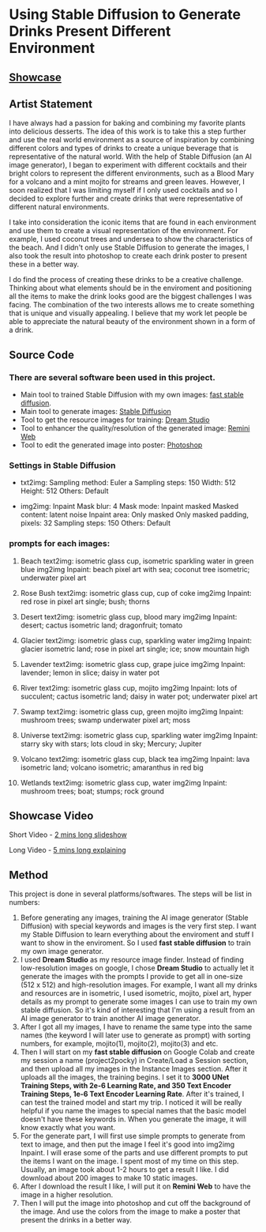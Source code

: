 # Using Stable Diffusion to Generate Drinks Present Different Environment 

## [**Showcase**](https://docs.google.com/presentation/d/1RyEMGBlgKjBeWpbcvahz4dvL1GpABhuKjBkpx5CVoA4/edit?usp=sharing)

## Artist Statement
I have always had a passion for baking and combining my favorite plants into delicious desserts. The idea of this work is to take this a step further and use the real world environment as a source of inspiration by combining different colors and types of drinks to create a unique beverage that is representative of the natural world. With the help of Stable Diffusion (an AI image generator), I began to experiment with different cocktails and their bright colors to represent the different environments, such as a Blood Mary for a volcano and a mint mojito for streams and green leaves. However, I soon realized that I was limiting myself if I only used cocktails and so I decided to explore further and create drinks that were representative of different natural environments.

I take into consideration the iconic items that are found in each environment and use them to create a visual representation of the environment. For example, I used coconut trees and undersea to show the characteristics of the beach. And I didn't only use Stable Diffusion to generate the images, I also took the result into photoshop to create each drink poster to present these in a better way.

I do find the process of creating these drinks to be a creative challenge. Thinking about what elements should be in the enviroment and positioning all the items to make the drink looks good are the biggest challenges I was facing. The combination of the two interests allows me to create something that is unique and visually appealing. I believe that my work let people be able to appreciate the natural beauty of the environment shown in a form of a drink.

## Source Code
### There are several software been used in this project.

- Main tool to trained Stable Diffusion with my own images: [fast stable diffusion](https://github.com/Excalibro1/fast-stable-diffusionwik/wiki/fast-stable-diffusion-wiki).
- Main tool to generate images: [Stable Diffusion](https://github.com/Excalibro1/fast-stable-diffusionwik/wiki/fast-stable-diffusion-wiki)
- Tool to get the resource images for training: [Dream Studio](https://beta.dreamstudio.ai/generate)
- Tool to enhancer the quality/resolution of the generated image: [Remini Web](https://app.remini.ai/?v=e467d774-a97c-4b73-90e5-1d48a0f06930)
- Tool to edit the generated image into poster: [Photoshop](https://www.adobe.com/creativecloud/business/teams.html?sdid=B16P3W9X&mv=search&ef_id=Cj0KCQjww4-hBhCtARIsAC9gR3bmokijPb8wYO9-LLBbyA2m240hev7SDYtAde2J2HNNzxh50LfXmecaAtpxEALw_wcB:G:s&s_kwcid=AL!3085!3!566814725481!e!!g!!photoshop!15482932269!136265040448)

### Settings in Stable Diffusion

- txt2img:
Sampling method: Euler a
Sampling steps: 150
Width: 512
Height: 512
Others: Default

- img2img: Inpaint
Mask blur: 4
Mask mode: Inpaint masked
Masked content: latent noise
Inpaint area: Only masked
Only masked padding, pixels: 32
Sampling steps: 150
Others: Default

### prompts for each images:

1. Beach
text2img: isometric glass cup, isometric sparkling water in green blue
img2img Inpaint: beach pixel art with sea; coconut tree isometric; underwater pixel art

2. Rose Bush
text2img: isometric glass cup, cup of coke
img2img Inpaint: red rose in pixel art single; bush; thorns

3. Desert
text2img: isometric glass cup, blood mary
img2img Inpaint: desert; cactus isometric land; dragonfruit; tomato

4. Glacier
text2img: isometric glass cup, sparkling water
img2img Inpaint: glacier isometric land; rose in pixel art single; ice; snow mountain high

5. Lavender
text2img: isometric glass cup, grape juice
img2img Inpaint: lavender; lemon in slice; daisy in water pot

6. River
text2img: isometric glass cup, mojito
img2img Inpaint: lots of succulent; cactus isometric land; daisy in water pot; underwater pixel art

7. Swamp
text2img: isometric glass cup, green mojito
img2img Inpaint: mushroom trees; swamp underwater pixel art; moss

8. Universe
text2img: isometric glass cup, sparkling water
img2img Inpaint: starry sky with stars; lots cloud in sky; Mercury; Jupiter

9. Volcano
text2img: isometric glass cup, black tea
img2img Inpaint: lava isometric land; volcano isometric; amaranthus in red big

10. Wetlands
text2img: isometric glass cup, water
img2img Inpaint: mushroom trees; boat; stumps; rock ground


## Showcase Video

Short Video - [2 mins long slideshow](https://youtu.be/w6zcsLJW_Ig)

Long Video - [5 mins long explaining](https://youtu.be/QPHa0kNJTaU)

## Method

This project is done in several platforms/softwares. The steps will be list in numbers:

1. Before generating any images, training the AI image generator (Stable Diffusion) with special keywords and images is the very first step. I want my Stable Diffusion to learn everything about the enviroment and stuff I want to show in the enviroment. So I used **fast stable diffusion** to train my own image generator. 
2. I used **Dream Studio** as my resource image finder. Instead of finding low-resolution images on google, I chose **Dream Studio** to actually let it generate the images with the prompts I provide to get all in one-size (512 x 512) and high-resolution images. For example, I want all my drinks and resources are in isometric, I used isometric, mojito, pixel art, hyper details as my prompt to generate some images I can use to train my own stable diffusion. So it's kind of interesting that I'm using a result from an AI image generator to train another AI image generator.
3. After I got all my images, I have to rename the same type into the same names (the keyword I will later use to generate as prompt) with sorting numbers, for example, mojito(1), mojito(2), mojito(3) and etc.
4. Then I will start on my **fast stable diffusion** on Google Colab and create my session a name (project2pocky) in Create/Load a Session section, and then upload all my images in the Instance Images section. After it uploads all the images, the training begins. I set it to **3000 UNet Training Steps, with 2e-6 Learning Rate, and 350 Text Encoder Training Steps, 1e-6 Text Encoder Learning Rate**. After it's trained, I can test the trained model and start my trip. I noticed it will be really helpful if you name the images to special names that the basic model doesn't have these keywords in. When you generate the image, it will know exactly what you want.
5. For the generate part, I will first use simple prompts to generate from text to image, and then put the image I feel it's good into img2img Inpaint. I will erase some of the parts and use different prompts to put the items I want on the image. I spent most of my time on this step. Usually, an image took about 1-2 hours to get a result I like. I did download about 200 images to make 10 static images.
6. After I download the result I like, I will put it on **Remini Web** to have the image in a higher resolution.
7. Then I will put the image into photoshop and cut off the background of the image. And use the colors from the image to make a poster that present the drinks in a better way.
